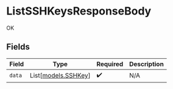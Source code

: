 # ListSSHKeysResponseBody

OK


## Fields

| Field                                      | Type                                       | Required                                   | Description                                |
| ------------------------------------------ | ------------------------------------------ | ------------------------------------------ | ------------------------------------------ |
| `data`                                     | List[[models.SSHKey](../models/sshkey.md)] | :heavy_check_mark:                         | N/A                                        |